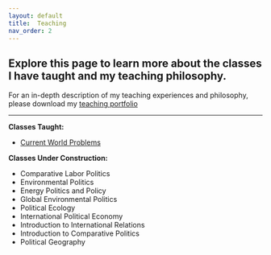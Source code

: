 ```yaml
---
layout: default
title:  Teaching
nav_order: 2
---
```

## Explore this page to learn more about the classes I have taught and my teaching philosophy. 

For an in-depth description of my teaching experiences and philosophy, please download my [teaching portfolio](UnderConstruction)

___

**Classes Taught:**

- [Current World Problems](https://docs.google.com/document/d/1qusyrjNtgqLopNoiCbaRWwvdx3i62eBY/edit?usp=sharing&ouid=113818423715311488588&rtpof=true&sd=true)

**Classes Under Construction:**

- Comparative Labor Politics
- Environmental Politics
- Energy Politics and Policy
- Global Environmental Politics
- Political Ecology
- International Political Economy
- Introduction to International Relations
- Introduction to Comparative Politics
- Political Geography
